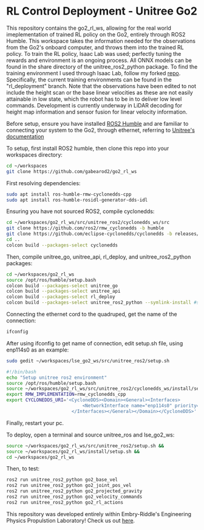 # RL Control Deployment - Unitree Go2

This repository contains the go2_rl_ws, allowing for the real world imeplementation of trained RL policy on the Go2, entirely through ROS2 Humble. This workspace takes the information needed for the observations from the Go2's onboard computer, and throws them into the trained RL policy. To train the RL policy, Isaac Lab was used; perfectly tuning the rewards and environment is an ongoing process. All ONNX models can be found in the share directory of the unitree_ros2_python package. To find the training environment I used through Isaac Lab, follow my forked [repo](https://github.com/gabearod2/IsaacLab/tree/rl_deployment). Specifically, the current training environments can be found in the "rl_deployment" branch. Note that the observations have been edited to not include the height scan or the base linear velocities as these are not easily attainable in low state, which the robot has to be in to deliver low level commands. Development is currently underway in LiDAR decoding for height map information and sensor fusion for linear velocity information.

Before setup, ensure you have installed [ROS2 Humble](https://docs.ros.org/en/humble/Installation.html) and are familiar to connecting your system to the Go2, through ethernet, referring to [Unitree's documentation](https://support.unitree.com/home/en/developer/Quick_start.)

To setup, first install ROS2 humble, then clone this repo into your workspaces directory:
```bash
cd ~/workspaces
git clone https://github.com/gabearod2/go2_rl_ws
```

First resolving dependencies:
```bash
sudo apt install ros-humble-rmw-cyclonedds-cpp
sudo apt install ros-humble-rosidl-generator-dds-idl
```

Ensuring you have not sourced ROS2, compile cyclonedds:
```bash
cd ~/workspaces/go2_rl_ws/src/unitree_ros2/cyclonedds_ws/src
git clone https://github.com/ros2/rmw_cyclonedds -b humble
git clone https://github.com/eclipse-cyclonedds/cyclonedds -b releases/0.10.x
cd ..
colcon build --packages-select cyclonedds
```

Then, compile unitree_go, unitree_api, rl_deploy, and unitree_ros2_python packages:
```bash
cd ~/workspaces/go2_rl_ws
source /opt/ros/humble/setup.bash
colcon build --packages-select unitree_go
colcon build --packages-select unitree_api
colcon build --packages-select rl_deploy
colcon build --packages-select unitree_ros2_python --symlink-install #symlink install for ease of editing
```

Connecting the ethernet cord to the quadruped, get the name of the connection:
```bash
ifconfig
```

After using ifconfig to get name of connection, edit setup.sh file, using enp114s0 as an example:
```bash
sudo gedit ~/workspaces/lse_go2_ws/src/unitree_ros2/setup.sh
```
```bash
#!/bin/bash
echo "Setup unitree ros2 environment"
source /opt/ros/humble/setup.bash
source ~/workspaces/go2_rl_ws/src/unitree_ros2/cyclonedds_ws/install/setup.bash
export RMW_IMPLEMENTATION=rmw_cyclonedds_cpp
export CYCLONEDDS_URI='<CycloneDDS><Domain><General><Interfaces>
                            <NetworkInterface name="enp114s0" priority="default" multicast="default" />
                        </Interfaces></General></Domain></CycloneDDS>'
```

Finally, restart your pc.

To deploy, open a terminal and source unitree_ros and lse_go2_ws:
```bash
source ~/workspaces/go2_rl_ws/src/unitree_ros2/setup.sh &&
source ~/workspaces/go2_rl_ws/install/setup.sh &&
cd ~/workspaces/go2_rl_ws
```

Then, to test:
```bash
ros2 run unitree_ros2_python go2_base_vel
ros2 run unitree_ros2_python go2_joint_pos_vel
ros2 run unitree_ros2_python go2_projected_gravity
ros2 run unitree_ros2_python go2_velocity_commands
ros2 run unitree_ros2_python go2_rl_actions
```

This repository was developed entirely within Embry-Riddle's Engineering Physics Propulstion Laboratory! Check us out [here](https://daytonabeach.erau.edu/about/labs/engineering-physics-propulsion-lab). 
